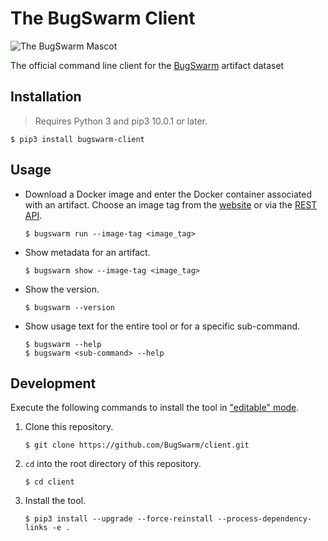 # The BugSwarm Client

![The BugSwarm Mascot](https://cloud.githubusercontent.com/assets/8139148/24324903/1101b9a2-114c-11e7-9340-316022ef57d5.png)

The official command line client for the [BugSwarm](https://bugswarm.org) artifact dataset

## Installation
> Requires Python 3 and pip3 10.0.1 or later.
```
$ pip3 install bugswarm-client
```

## Usage
- Download a Docker image and enter the Docker container associated with an artifact. Choose an image tag from the [website](http://bugswarm.org/artifact-browser) or via the [REST API](https://github.com/BugSwarm/database#api-endpoints).
    ```
    $ bugswarm run --image-tag <image_tag>
    ```
- Show metadata for an artifact.
    ```
    $ bugswarm show --image-tag <image_tag>
    ```
- Show the version.
    ```
    $ bugswarm --version
    ```
- Show usage text for the entire tool or for a specific sub-command.
    ```
    $ bugswarm --help
    $ bugswarm <sub-command> --help
    ```

## Development
Execute the following commands to install the tool in ["editable" mode](https://pip.pypa.io/en/stable/reference/pip_install/#editable-installs).
1. Clone this repository.
    ```
    $ git clone https://github.com/BugSwarm/client.git
    ```
1. `cd` into the root directory of this repository.
    ```
    $ cd client
    ```
1. Install the tool.
    ```
    $ pip3 install --upgrade --force-reinstall --process-dependency-links -e .
    ```
